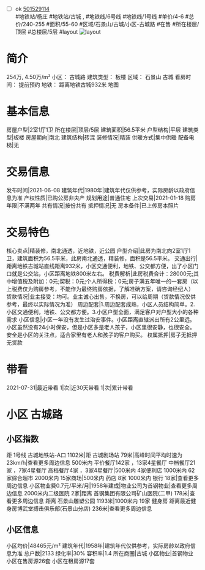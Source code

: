 - [ ] ok [501529114](https://bj.5i5j.com/ershoufang/501529114.html)  
 #地铁站/杨庄 #地铁站/古城 ,  #地铁线/6号线 #地铁线/1号线
#单价/4-6 #总价/240-255 #面积/55-60   #区域/石景山/古城/小区-古城路 #在售 #所在楼层/顶层 #总楼层/5层 #layout 
![layout](http://image2a.5i5j.com/bdir/layout/e0d9d3f3a2fa477990ff2dead9898fe7.jpg_P5.jpg) 
# 简介 
 254万,  4.50万/m² 
小区： 古城路
建筑类型： 板楼
区域： 石景山 古城
看房时间： 提前预约
地铁： 距离地铁古城932米 地图
# 基本信息 
 房屋户型|2室1厅1卫
所在楼层|顶层/5层
建筑面积|56.5平米
户型结构|平层
建筑类型|板楼
房屋朝向|南北
建筑结构|砖混
装修情况|精装
供暖方式|集中供暖
配备电梯|无
# 交易信息 
 发布时间|2021-06-08
建筑年代|1980年|建筑年代仅供参考，实际房龄以政府信息为准
产权性质|已购公房非央产
规划用途|普通住宅
上次交易|2021-01-18
购房年限|不满两年
共有情况|按份共有
抵押情况|无
房本备件|已上传房本照片
# 交易特色 
 核心卖点|精装修，南北通透，近地铁，近公园
户型介绍|此房为南北向2室1厅1卫，建筑面积为56.5平米，此房南北通透，精装修，面积是56.5平米。
交通出行|距离地铁古城站直线距离932米，小区交通便利，地铁、公交都方便，出了小区门口就是公交站，小区距离地铁800米左右。
税费解析|此房税费合计：28000元;其中增值税及附加：0元;契税：0元;个人所得税：0元;房子满五年唯一的一套房（以上税费仅为购房参考，不能作为最终购房依据，了解准确方案，请咨询经纪人）
贷款情况|业主接受：均可。业主诚心出售，不换房，可以给周期（贷款情况仅供参考，最终以实际情况为准）
周边配套|1.周边配套成熟，小区人员结构简单。2.小区交通便利，地铁、公交都方便。3.小区户型全面，满足客户对户型大小的各种需求
小区信息|小区一年没有发生过治安事件。小区距离直辖派出所有2公里远。小区虽然没有24小时保安，但是小区多是老人孩子，小区里很安静，也很安全。安全是小区的关注点，适合家里有老人和孩子的客户购买。
权属抵押|房子无抵押无贷款
# 带看 
 2021-07-31|最近带看	 1|次|近30天带看	 1|次|累计带看
# 小区 古城路
## 小区指数 
 距 1号线 古城地铁站-A口 1102米|距 古城剧场站 79米|高峰时间平均时速为23km/h|查看更多周边信息
500米内 平价餐厅142家 ，13家4星餐厅
中档餐厅21家 ，7家4星餐厅
高档餐厅4家 ，3家4星餐厅|500米内 4家便利店
1000米内 62家综合超市
2000米内 15家商场|500米内 药店 8家
1000米内 银行 18家|查看更多周边信息
小区物业费0.7元/平米/月|1958年建成|物业公司为首钢物业|查看更多周边信息
2000米内二级医院 2家|距离 首钢集团有限公司矿山医院(二甲)  178米|查看更多周边信息
距离 石景山雕塑公园 1193米|1000米内 19家 健身房
距离最近健身房博武堂搏击俱乐部(石景山分店) 236米|查看更多周边信息
## 小区信息 
 小区均价|48465元/m²
建筑年代|1958年|建筑年代仅供参考，实际房龄以政府信息为准
总户数|2133
绿化率|30%
容积率|1.4
所在商圈|古城
小区物业|首钢物业
小区在售房源26套
小区在租房源17套
